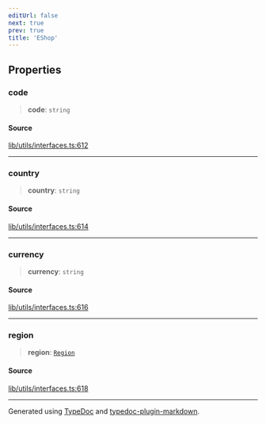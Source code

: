 ```yaml
---
editUrl: false
next: true
prev: true
title: 'EShop'
---
```


## Properties

### code

> **code**: `string`

#### Source

[lib/utils/interfaces.ts:612](https://github.com/favna/nintendo-switch-eshop/blob/27355e779102b48fc082af549592453043b2ac6e/src/lib/utils/interfaces.ts#L612)

---

### country

> **country**: `string`

#### Source

[lib/utils/interfaces.ts:614](https://github.com/favna/nintendo-switch-eshop/blob/27355e779102b48fc082af549592453043b2ac6e/src/lib/utils/interfaces.ts#L614)

---

### currency

> **currency**: `string`

#### Source

[lib/utils/interfaces.ts:616](https://github.com/favna/nintendo-switch-eshop/blob/27355e779102b48fc082af549592453043b2ac6e/src/lib/utils/interfaces.ts#L616)

---

### region

> **region**: [`Region`](../enumerations/Region.md)

#### Source

[lib/utils/interfaces.ts:618](https://github.com/favna/nintendo-switch-eshop/blob/27355e779102b48fc082af549592453043b2ac6e/src/lib/utils/interfaces.ts#L618)

---

Generated using [TypeDoc](https://typedoc.org) and [typedoc-plugin-markdown](https://typedoc-plugin-markdown.org).
